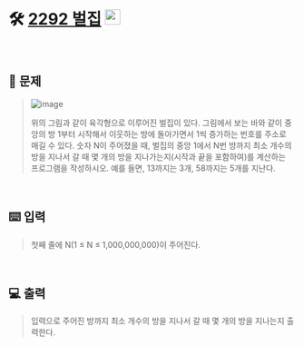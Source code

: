 <br>

# 🛠️ [2292 벌집](http://www.acmicpc.net/problem/2292) <img height="27px" width="27px" src="https://static.solved.ac/tier_small/4.svg"/>
<br>

## 📖 문제
>![image](https://github.com/user-attachments/assets/1ab3ce08-ae9b-43b0-9a22-c09c0bb81d59)
>
>위의 그림과 같이 육각형으로 이루어진 벌집이 있다. 그림에서 보는 바와 같이 중앙의 방 1부터 시작해서 이웃하는 방에 돌아가면서 1씩 증가하는 번호를 주소로 매길 수 있다. 숫자 N이 주어졌을 때, 벌집의 중앙 1에서 N번 방까지 최소 개수의 방을 지나서 갈 때 몇 개의 방을 지나가는지(시작과 끝을 포함하여)를 계산하는 프로그램을 작성하시오. 예를 들면, 13까지는 3개, 58까지는 5개를 지난다.

<br>

## ⌨️ 입력
>첫째 줄에 N(1 ≤ N ≤ 1,000,000,000)이 주어진다.

<br>

## 💻 출력
>입력으로 주어진 방까지 최소 개수의 방을 지나서 갈 때 몇 개의 방을 지나는지 출력한다.

<br><br>
